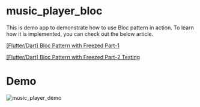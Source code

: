 # music_player_bloc

This is demo app to demonstrate how to use Bloc pattern in action. To learn how it is implemented, you can check out the below article.


[[Flutter/Dart] Bloc Pattern with Freezed Part-1](https://bit.ly/3X10ExM)

[[Flutter/Dart] Bloc Pattern with Freezed Part-2 Testing](https://bit.ly/blocTest)

# Demo

![music_player_demo](https://user-images.githubusercontent.com/48089386/216345933-0d4d4148-eb48-4608-bc2c-9628cb05420e.gif)
